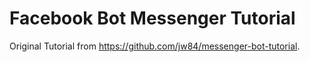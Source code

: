# Facebook Bot Messenger Tutorial

Original Tutorial from https://github.com/jw84/messenger-bot-tutorial.